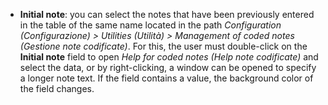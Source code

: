 - **Initial note**: you can select the notes that have been previously entered in the table of the same name located in the path *Configuration (Configurazione) > Utilities (Utilità) > Management of coded notes (Gestione note codificate)*. For this, the user must double-click on the **Initial note** field to open *Help for coded notes (Help note codificate)* and select the data, or by right-clicking, a window can be opened to specify a longer note text. If the field contains a value, the background color of the field changes.